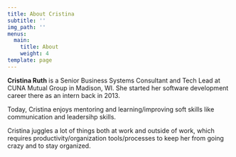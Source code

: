 ```yaml
---
title: About Cristina
subtitle: ''
img_path: ''
menus:
  main:
    title: About
    weight: 4
template: page
---
```


**Cristina Ruth** is a Senior Business Systems Consultant and Tech Lead at CUNA Mutual Group in Madison, WI. She started her software development career there as an intern back in 2013.

Today, Cristina enjoys mentoring and learning/improving soft skills like communication and leadersihp skills.

Cristina juggles a lot of things both at work and outside of work, which requires productivity/organization tools/processes to keep her from going crazy and to stay organized.
